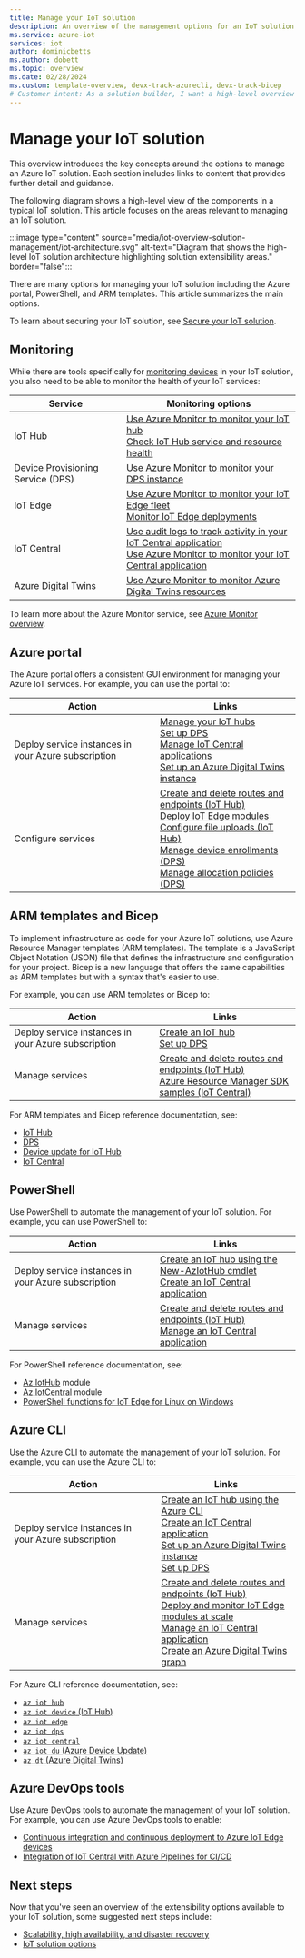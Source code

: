 ```yaml
---
title: Manage your IoT solution
description: An overview of the management options for an IoT solution such as the Azure portal and ARM templates.
ms.service: azure-iot
services: iot
author: dominicbetts
ms.author: dobett
ms.topic: overview
ms.date: 02/28/2024
ms.custom: template-overview, devx-track-azurecli, devx-track-bicep
# Customer intent: As a solution builder, I want a high-level overview of the options for managing an IoT solution so that I can easily find relevant content for my scenario.
---
```


# Manage your IoT solution

This overview introduces the key concepts around the options to manage an Azure IoT solution. Each section includes links to content that provides further detail and guidance.

The following diagram shows a high-level view of the components in a typical IoT solution. This article focuses on the areas relevant to managing an IoT solution.

:::image type="content" source="media/iot-overview-solution-management/iot-architecture.svg" alt-text="Diagram that shows the high-level IoT solution architecture highlighting solution extensibility areas." border="false":::

There are many options for managing your IoT solution including the Azure portal, PowerShell, and ARM templates. This article summarizes the main options.

To learn about securing your IoT solution, see [Secure your IoT solution](iot-overview-security.md).

## Monitoring

While there are tools specifically for [monitoring devices](iot-overview-device-management.md#device-monitoring) in your IoT solution, you also need to be able to monitor the health of your IoT services:

| Service | Monitoring options |
|---------|--------------------|
| IoT Hub | [Use Azure Monitor to monitor your IoT hub](../iot-hub/monitor-iot-hub.md) </br> [Check IoT Hub service and resource health](../iot-hub/iot-hub-azure-service-health-integration.md) |
| Device Provisioning Service (DPS) | [Use Azure Monitor to monitor your DPS instance](../iot-dps/monitor-iot-dps.md) |
| IoT Edge | [Use Azure Monitor to monitor your IoT Edge fleet](../iot-edge/how-to-collect-and-transport-metrics.md) </br> [Monitor IoT Edge deployments](../iot-edge/how-to-monitor-iot-edge-deployments.md) |
| IoT Central | [Use audit logs to track activity in your IoT Central application](../iot-central/core/howto-use-audit-logs.md) </br> [Use Azure Monitor to monitor your IoT Central application](../iot-central/core/howto-manage-and-monitor-iot-central.md#monitor-application-health) |
| Azure Digital Twins | [Use Azure Monitor to monitor Azure Digital Twins resources](../digital-twins/how-to-monitor.md) |

To learn more about the Azure Monitor service, see [Azure Monitor overview](/azure/azure-monitor/overview).

## Azure portal

The Azure portal offers a consistent GUI environment for managing your Azure IoT services. For example, you can use the portal to:

| Action | Links |
|--------|-------|
| Deploy service instances in your Azure subscription | [Manage your IoT hubs](../iot-hub/iot-hub-create-through-portal.md) </br>[Set up DPS](../iot-dps/quick-setup-auto-provision.md) </br> [Manage IoT Central applications](../iot-central/core/howto-manage-and-monitor-iot-central.md) </br> [Set up an Azure Digital Twins instance](../digital-twins/how-to-set-up-instance-portal.md) |
| Configure services | [Create and delete routes and endpoints (IoT Hub)](../iot-hub/how-to-routing-portal.md) </br> [Deploy IoT Edge modules](../iot-edge/how-to-deploy-at-scale.md) </br> [Configure file uploads (IoT Hub)](../iot-hub/iot-hub-configure-file-upload.md) </br> [Manage device enrollments (DPS)](../iot-dps/how-to-manage-enrollments.md) </br> [Manage allocation policies (DPS)](../iot-dps/how-to-use-allocation-policies.md) |

## ARM templates and Bicep

To implement infrastructure as code for your Azure IoT solutions, use Azure Resource Manager templates (ARM templates). The template is a JavaScript Object Notation (JSON) file that defines the infrastructure and configuration for your project. Bicep is a new language that offers the same capabilities as ARM templates but with a syntax that's easier to use.

For example, you can use ARM templates or Bicep to:

| Action | Links |
|--------|-------|
| Deploy service instances in your Azure subscription | [Create an IoT hub](../iot-hub/iot-hub-rm-template-powershell.md) </br> [Set up DPS](../iot-dps/quick-setup-auto-provision-bicep.md) |
| Manage services | [Create and delete routes and endpoints (IoT Hub)](../iot-hub/how-to-routing-arm.md) </br> [Azure Resource Manager SDK samples (IoT Central)](https://github.com/Azure-Samples/azure-iot-central-arm-sdk-samples) |

For ARM templates and Bicep reference documentation, see:

- [IoT Hub](/azure/templates/microsoft.devices/iothubs)
- [DPS](/azure/templates/microsoft.devices/provisioningservices)
- [Device update for IoT Hub](/azure/templates/microsoft.deviceupdate/accounts)
- [IoT Central](/azure/templates/microsoft.iotcentral/iotapps)

## PowerShell

Use PowerShell to automate the management of your IoT solution. For example, you can use PowerShell to:

| Action | Links |
|--------|-------|
| Deploy service instances in your Azure subscription | [Create an IoT hub using the New-AzIotHub cmdlet](../iot-hub/iot-hub-create-using-powershell.md) </br> [Create an IoT Central application](../iot-central/core/howto-create-iot-central-application.md?tabs=azure-powershell) |
| Manage services | [Create and delete routes and endpoints (IoT Hub)](../iot-hub/how-to-routing-powershell.md) </br> [Manage an IoT Central application](../iot-central/core/howto-manage-and-monitor-iot-central.md?tabs=azure-powershell) |

For PowerShell reference documentation, see:

- [Az.IotHub](/powershell/module/az.iothub/) module
- [Az.IotCentral](/powershell/module/az.iothub/) module
- [PowerShell functions for IoT Edge for Linux on Windows](../iot-edge/reference-iot-edge-for-linux-on-windows-functions.md)

## Azure CLI

Use the Azure CLI to automate the management of your IoT solution. For example, you can use the Azure CLI to:

| Action | Links |
|--------|-------|
| Deploy service instances in your Azure subscription | [Create an IoT hub using the Azure CLI](../iot-hub/iot-hub-create-using-cli.md) </br> [Create an IoT Central application](../iot-central/core/howto-create-iot-central-application.md) </br> [Set up an Azure Digital Twins instance](../digital-twins/how-to-set-up-instance-cli.md) </br> [Set up DPS](../iot-dps/quick-setup-auto-provision-cli.md) |
| Manage services | [Create and delete routes and endpoints (IoT Hub)](../iot-hub/how-to-routing-azure-cli.md) </br> [Deploy and monitor IoT Edge modules at scale](../iot-edge/how-to-deploy-cli-at-scale.md) </br> [Manage an IoT Central application](../iot-central/core/howto-manage-and-monitor-iot-central.md) </br> [Create an Azure Digital Twins graph](../digital-twins/tutorial-command-line-cli.md) |

For Azure CLI reference documentation, see:

- [`az iot hub`](/cli/azure/iot/hub)
- [`az iot device` (IoT Hub)](/cli/azure/iot/device)
- [`az iot edge`](/cli/azure/iot/edge)
- [`az iot dps`](/cli/azure/iot/dps)
- [`az iot central`](/cli/azure/iot/central)
- [`az iot du` (Azure Device Update)](/cli/azure/iot/du)
- [`az dt` (Azure Digital Twins)](/cli/azure/dt)

## Azure DevOps tools

Use Azure DevOps tools to automate the management of your IoT solution. For example, you can use Azure DevOps tools to enable:

- [Continuous integration and continuous deployment to Azure IoT Edge devices](../iot-edge/how-to-continuous-integration-continuous-deployment.md)
- [Integration of IoT Central with Azure Pipelines for CI/CD](../iot-central/core/howto-integrate-with-devops.md)

## Next steps

Now that you've seen an overview of the extensibility options available to your IoT solution, some suggested next steps include:

- [Scalability, high availability, and disaster recovery](iot-overview-scalability-high-availability.md)
- [IoT solution options](iot-introduction.md#solution-options)
